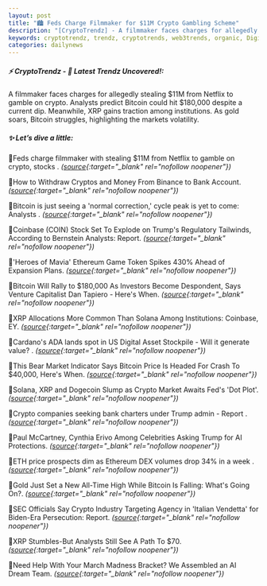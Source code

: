 ```yaml
---
layout: post
title: "🏙️ Feds Charge Filmmaker for $11M Crypto Gambling Scheme"
description: "[CryptoTrendz] - A filmmaker faces charges for allegedly stealing  $11M  from Netflix to gamble on crypto. Analysts predict Bitcoin could hit  $180,000  despite a current dip. Meanwhile,  XRP  gains traction among institutions. As  gold  soars, Bitcoin struggles, highlighting the markets volatility."
keywords: cryptotrendz, trendz, cryptotrends, web3trends, organic, Digital, Token, Crypto, XRP, Bitcoin, Trump, Investors, Binance, Dogecoin, Ethereum, Market, AI
categories: dailynews
---
```


##### ⚡ CryptoTrendz - 📌 *Latest Trendz Uncovered!:*

A filmmaker faces charges for allegedly stealing  $11M  from Netflix to gamble on crypto. Analysts predict Bitcoin could hit  $180,000  despite a current dip. Meanwhile,  XRP  gains traction among institutions. As  gold  soars, Bitcoin struggles, highlighting the markets volatility.

##### ✨ *Let’s dive a little:*


🔹Feds charge filmmaker with stealing $11M from Netflix to gamble on crypto, stocks . *([source](https://s.avyag.com/ia41){:target="_blank" rel="nofollow noopener"})*

🔹How to Withdraw Cryptos and Money From Binance to Bank Account. *([source](https://s.avyag.com/fp62){:target="_blank" rel="nofollow noopener"})*

🔹Bitcoin is just seeing a 'normal correction,' cycle peak is yet to come: Analysts . *([source](https://s.avyag.com/6ni8){:target="_blank" rel="nofollow noopener"})*

🔹Coinbase (COIN) Stock Set To Explode on Trump's Regulatory Tailwinds, According to Bernstein Analysts: Report. *([source](https://s.avyag.com/xbww){:target="_blank" rel="nofollow noopener"})*

🔹'Heroes of Mavia' Ethereum Game Token Spikes 430% Ahead of Expansion Plans. *([source](https://s.avyag.com/vl6v){:target="_blank" rel="nofollow noopener"})*

🔹Bitcoin Will Rally to $180,000 As Investors Become Despondent, Says Venture Capitalist Dan Tapiero - Here's When. *([source](https://s.avyag.com/3v4n){:target="_blank" rel="nofollow noopener"})*

🔹XRP Allocations More Common Than Solana Among Institutions: Coinbase, EY. *([source](https://s.avyag.com/4bdn){:target="_blank" rel="nofollow noopener"})*

🔹Cardano's ADA lands spot in US Digital Asset Stockpile - Will it generate value? . *([source](https://s.avyag.com/2zgb){:target="_blank" rel="nofollow noopener"})*

🔹This Bear Market Indicator Says Bitcoin Price Is Headed For Crash To $40,000, Here's When. *([source](https://s.avyag.com/lrgp){:target="_blank" rel="nofollow noopener"})*

🔹Solana, XRP and Dogecoin Slump as Crypto Market Awaits Fed's 'Dot Plot'. *([source](https://s.avyag.com/bmq8){:target="_blank" rel="nofollow noopener"})*

🔹Crypto companies seeking bank charters under Trump admin - Report . *([source](https://s.avyag.com/q7f1){:target="_blank" rel="nofollow noopener"})*

🔹Paul McCartney, Cynthia Erivo Among Celebrities Asking Trump for AI Protections. *([source](https://s.avyag.com/0vgb){:target="_blank" rel="nofollow noopener"})*

🔹ETH price prospects dim as Ethereum DEX volumes drop 34% in a week . *([source](https://s.avyag.com/dl9p){:target="_blank" rel="nofollow noopener"})*

🔹Gold Just Set a New All-Time High While Bitcoin Is Falling: What's Going On?. *([source](https://s.avyag.com/zs34){:target="_blank" rel="nofollow noopener"})*

🔹SEC Officials Say Crypto Industry Targeting Agency in 'Italian Vendetta' for Biden-Era Persecution: Report. *([source](https://s.avyag.com/ftjc){:target="_blank" rel="nofollow noopener"})*

🔹XRP Stumbles-But Analysts Still See A Path To $70. *([source](https://s.avyag.com/mtqb){:target="_blank" rel="nofollow noopener"})*

🔹Need Help With Your March Madness Bracket? We Assembled an AI Dream Team. *([source](https://s.avyag.com/4ih5){:target="_blank" rel="nofollow noopener"})*
